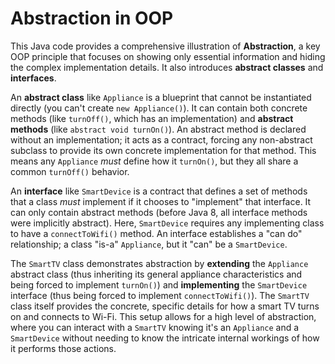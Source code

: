 # Abstraction in OOP

This Java code provides a comprehensive illustration of **Abstraction**, a key OOP principle that focuses on showing only essential information and hiding the complex implementation details. It also introduces **abstract classes** and **interfaces**.

An **abstract class** like `Appliance` is a blueprint that cannot be instantiated directly (you can't create `new Appliance()`). It can contain both concrete methods (like `turnOff()`, which has an implementation) and **abstract methods** (like `abstract void turnOn()`). An abstract method is declared without an implementation; it acts as a contract, forcing any non-abstract subclass to provide its own concrete implementation for that method. This means any `Appliance` *must* define how it `turnOn()`, but they all share a common `turnOff()` behavior.

An **interface** like `SmartDevice` is a contract that defines a set of methods that a class *must* implement if it chooses to "implement" that interface. It can only contain abstract methods (before Java 8, all interface methods were implicitly abstract). Here, `SmartDevice` requires any implementing class to have a `connectToWifi()` method. An interface establishes a "can do" relationship; a class "is-a" `Appliance`, but it "can" be a `SmartDevice`.

The `SmartTV` class demonstrates abstraction by **extending** the `Appliance` abstract class (thus inheriting its general appliance characteristics and being forced to implement `turnOn()`) and **implementing** the `SmartDevice` interface (thus being forced to implement `connectToWifi()`). The `SmartTV` class itself provides the concrete, specific details for how a smart TV turns on and connects to Wi-Fi. This setup allows for a high level of abstraction, where you can interact with a `SmartTV` knowing it's an `Appliance` and a `SmartDevice` without needing to know the intricate internal workings of how it performs those actions.

